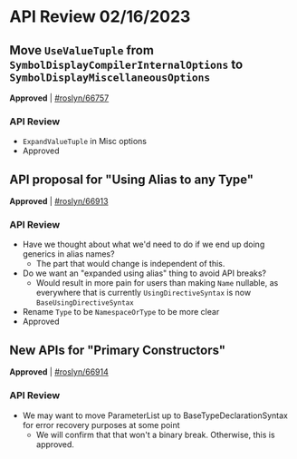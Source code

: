 # API Review 02/16/2023

## Move `UseValueTuple` from `SymbolDisplayCompilerInternalOptions` to `SymbolDisplayMiscellaneousOptions`

**Approved** | [#roslyn/66757](https://github.com/dotnet/roslyn/issues/66757#issuecomment-1433781770)

### API Review

* `ExpandValueTuple` in Misc options
* Approved

## API proposal for "Using Alias to any Type"

**Approved** | [#roslyn/66913](https://github.com/dotnet/roslyn/issues/66913#issuecomment-1433782355)

### API Review

* Have we thought about what we'd need to do if we end up doing generics in alias names?
    * The part that would change is independent of this.
* Do we want an "expanded using alias" thing to avoid API breaks?
    * Would result in more pain for users than making `Name` nullable, as everywhere that is currently `UsingDirectiveSyntax` is now `BaseUsingDirectiveSyntax`
* Rename `Type` to be `NamespaceOrType` to be more clear
* Approved
## New APIs for "Primary Constructors"

**Approved** | [#roslyn/66914](https://github.com/dotnet/roslyn/issues/66914#issuecomment-1433783095)

### API Review

* We may want to move ParameterList up to BaseTypeDeclarationSyntax for error recovery purposes at some point
    * We will confirm that that won't a binary break. Otherwise, this is approved.
